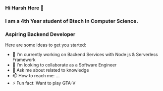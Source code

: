 ### Hi Harsh Here 👋

### I am a 4th Year student of Btech In Computer Science.
### Aspiring Backend Developer

Here are some ideas to get you started:

- 🔭 I’m currently working on Backend Services with Node js & Serverless Framework
- 👯 I’m looking to collaborate as a Software Engineer
- 💬 Ask me about related to knowledge 
- 📫 How to reach me: ...
- ⚡ Fun fact: Want to play GTA-V
